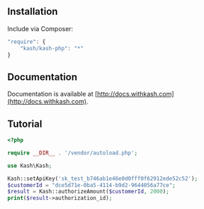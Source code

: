 ## Installation

Include via Composer:
```js
"require": {
    "kash/kash-php": "*"
}
```

## Documentation

Documentation is available at [http://docs.withkash.com](http://docs.withkash.com).

## Tutorial

```php
<?php

require __DIR__ . '/vendor/autoload.php';

use Kash\Kash;

Kash::setApiKey('sk_test_b746ab1e46e0d0fff0f62912ede52c52');
$customerId = "dce5d71e-0ba5-4114-b9d2-9644056a77ce";
$result = Kash::authorizeAmount($customerId, 2000);
print($result->authorization_id);
```

